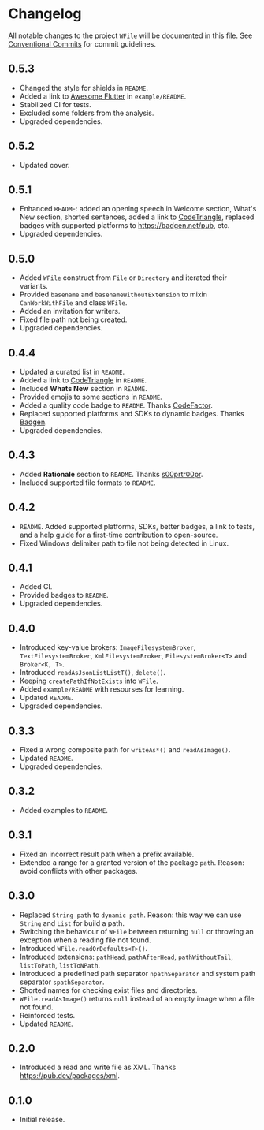 # Changelog

All notable changes to the project `WFile` will be documented in this file.
See [Conventional Commits](https://conventionalcommits.org) for commit guidelines.

## 0.5.3

- Changed the style for shields in `README`.
- Added a link to [Awesome Flutter](https://github.com/Solido/awesome-flutter) in `example/README`.
- Stabilized CI for tests.
- Excluded some folders from the analysis.
- Upgraded dependencies.

## 0.5.2

- Updated cover.

## 0.5.1

- Enhanced `README`: added an opening speech in Welcome section, What's New section, shorted sentences, added a link to [CodeTriangle](https://codetriage.com), replaced badges with supported platforms to <https://badgen.net/pub>, etc.
- Upgraded dependencies.

## 0.5.0

- Added `WFile` construct from `File` or `Directory` and iterated their variants.
- Provided `basename` and `basenameWithoutExtension` to mixin `CanWorkWithFile` and class `WFile`.
- Added an invitation for writers.
- Fixed file path not being created.
- Upgraded dependencies.

## 0.4.4

- Updated a curated list in `README`.
- Added a link to [CodeTriangle](https://codetriage.com) in `README`.
- Included **Whats New** section in `README`.
- Provided emojis to some sections in `README`.
- Added a quality code badge to `README`. Thanks [CodeFactor](https://codefactor.io).
- Replaced supported platforms and SDKs to dynamic badges. Thanks [Badgen](https://badgen.net/pub).
- Upgraded dependencies.

## 0.4.3

- Added **Rationale** section to `README`. Thanks [s00prtr00pr](https://reddit.com/user/s00prtr00pr).
- Included supported file formats to `README`.

## 0.4.2

- `README`. Added supported platforms, SDKs, better badges, a link to tests, and a help guide for a first-time contribution to open-source.
- Fixed Windows delimiter path to file not being detected in Linux.

## 0.4.1

- Added CI.
- Provided badges to `README`.
- Upgraded dependencies.

## 0.4.0

- Introduced key-value brokers: `ImageFilesystemBroker`, `TextFilesystemBroker`, `XmlFilesystemBroker`, `FilesystemBroker<T>` and `Broker<K, T>`.
- Introduced `readAsJsonListListT()`, `delete()`.
- Keeping `createPathIfNotExists` into `WFile`.
- Added `example/README` with resourses for learning.
- Updated `README`.
- Upgraded dependencies.

## 0.3.3

- Fixed a wrong composite path for `writeAs*()` and `readAsImage()`.
- Updated `README`.
- Upgraded dependencies.

## 0.3.2

- Added examples to `README`.

## 0.3.1

- Fixed an incorrect result path when a prefix available.
- Extended a range for a granted version of the package `path`. Reason: avoid conflicts with other packages.

## 0.3.0

- Replaced `String path` to `dynamic path`. Reason: this way we can use `String` and `List` for build a path.
- Switching the behaviour of `WFile` between returning `null` or throwing an exception when a reading file not found.
- Introduced `WFile.readOrDefaults<T>()`.
- Introduced extensions: `pathHead`, `pathAfterHead`, `pathWithoutTail`, `listToPath`, `listToNPath`.
- Introduced a predefined path separator `npathSeparator` and system path separator `spathSeparator`.
- Shorted names for checking exist files and directories.
- `WFile.readAsImage()` returns `null` instead of an empty image when a file not found.
- Reinforced tests.
- Updated `README`.

## 0.2.0

- Introduced a read and write file as XML. Thanks <https://pub.dev/packages/xml>.

## 0.1.0

- Initial release.

